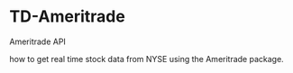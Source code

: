 # TD-Ameritrade
Ameritrade API

how to get real time stock data from NYSE using the Ameritrade package.

